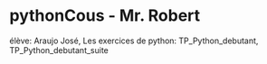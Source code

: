 # pythonCous - Mr. Robert
élève: Araujo José, 
Les exercices de python:
    TP_Python_debutant,
    TP_Python_debutant_suite
#
